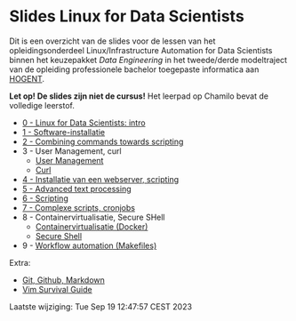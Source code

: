 # Slides Linux for Data Scientists

Dit is een overzicht van de slides voor de lessen van het opleidingsonderdeel Linux/Infrastructure Automation for Data Scientists binnen het keuzepakket *Data Engineering* in het tweede/derde modeltraject van de opleiding professionele bachelor toegepaste informatica aan [HOGENT](https://www.hogent.be/).

**Let op! De slides zijn niet de cursus!** Het leerpad op Chamilo bevat de volledige leerstof.

- [0 - Linux for Data Scientists: intro](00-datalinux-intro.html)
- [1 - Software-installatie](03-software-installatie.html)
- [2 - Combining commands towards scripting](02-towards-scripting.html)
- 3 - User Management, curl
    - [User Management](01-user-mgmt.html)
    - [Curl](03-curl.html)
- [4 - Installatie van een webserver, scripting](04-installatie-webserver.html)
- [5 - Advanced text processing](05-advanced-text-processing.html)
- [6 - Scripting](06-scripting.html)
- [7 - Complexe scripts, cronjobs](07-scripting-cronjobs.html)
- 8 - Containervirtualisatie, Secure SHell
    - [Containervirtualisatie (Docker)](08-containers.html)
    - [Secure Shell](08-ssh.html)
- 9 - [Workflow automation (Makefiles)](09-makefiles.html)

Extra:

- [Git, Github, Markdown](99-git-survival-guide.html)
- [Vim Survival Guide](99-vim-survival-guide.html)

Laatste wijziging: Tue Sep 19 12:47:57 CEST 2023